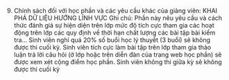 9. Chính sách đối với học phần và các yêu cầu khác của giảng viên: KHAI PHÁ DỮ LIỆU HƯỚNG LĨNH VỰC
Ghi chú: Phần này nêu yêu cầu và cách thức đánh giá sự hiện diện trên
lớp mức độ tích cực tham gia các hoạt động trên lớp các quy định về
thời hạn chất lượng các bài tập bài kiểm tra... Sinh viên nghỉ quá 20% số buổi học lý thuyết (3 buổi) sẽ không được thi cuối kỳ. Sinh viên tích cực làm bài tập trên lớp tham gia thảo luận trả lời câu hỏi (ở lớp hoặc trên diễn đàn của trang web học phần) sẽ được xem xét cộng điểm học phần. Sinh viên không thi giữa kỳ sẽ không được thi cuối kỳ
